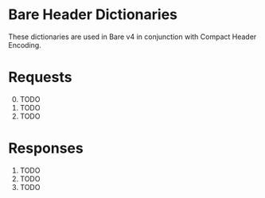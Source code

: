 # Bare Header Dictionaries

These dictionaries are used in Bare v4 in conjunction with Compact Header Encoding.

# Requests

0. TODO
1. TODO
2. TODO

# Responses

1. TODO
2. TODO
3. TODO
